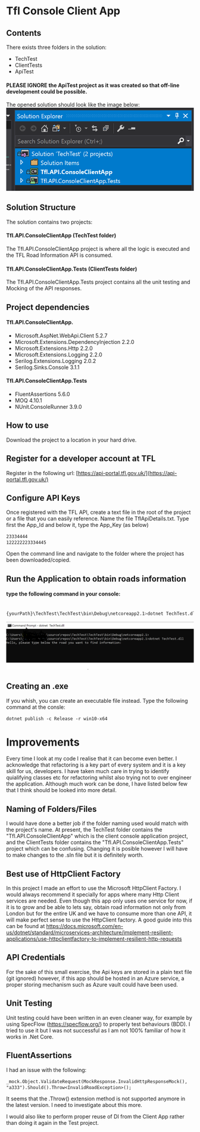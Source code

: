 
#  Tfl Console Client App

##  Contents
There exists three folders in the solution:
* TechTest 
* ClientTests
* ApiTest

#### PLEASE IGNORE the ApiTest project as it was created so that off-line development could be possible.

The opened solution should look like the image below:
![Solution structure](https://github.com/JhonBv/Tfl.Api.ConsoleClientApp/blob/master/TechTest/TflSolutionCapture.PNG)

## Solution Structure
The solution contains two projects:
#### Tfl.API.ConsoleClientApp (TechTest folder)
The Tfl.API.ConsoleClientApp project is where all the logic is executed and the TFL Road Information API is consumed.
#### Tfl.API.ConsoleClientApp.Tests (ClientTests folder)
The Tfl.API.ConsoleClientApp.Tests project contains all the unit testing and Mocking of the API responses.
## Project dependencies

#### Tfl.API.ConsoleClientApp.
* Microsoft.AspNet.WebApi.Client 5.2.7
* Microsoft.Extensions.DependencyInjection 2.2.0
* Microsoft.Extensions.Http 2.2.0
* Microsoft.Extensions.Logging 2.2.0
* Serilog.Extensions.Logging 2.0.2
* Serilog.Sinks.Console 3.1.1

#### Tfl.API.ConsoleClientApp.Tests
* FluentAssertions 5.6.0
* MOQ 4.10.1
* NUnit.ConsoleRunner 3.9.0
## How to use

Download the project to a location in your hard drive.
## Register for a developer account at TFL
Register in the following  url:  [https://api-portal.tfl.gov.uk/](https://api-portal.tfl.gov.uk/)

## Configure API Keys
Once registered with the TFL API, create a text file in the root of the project or a file that you can easily reference. Name the file TflApiDetails.txt. Type first the App_Id and below it, type the App_Key (as below)
```
23334444
122222223334445
```

Open the command line and navigate to the folder where the project has been downloaded/copied.

## Run the Application to obtain roads information

#### type the following command in your console:

```bash

{yourPath}\TechTest\TechTest\bin\Debug\netcoreapp2.1>dotnet TechTest.dll

```

![MS Console](https://github.com/JhonBv/Tfl.Api.ConsoleClientApp/blob/master/TechTest/ConsoleCapture.PNG)

## Creating an .exe

If you whish, you can create an executable file instead. Type the following command at the consle:

```
dotnet publish -c Release -r win10-x64
```

# Improvements
Every time I look at my code I realise that it can become even better. I acknowledge that refactoring is a key part of every system and it is a key skill for us, developers. I have taken much care in trying to identify quialifying classes etc for refactoring whilst also trying not to over engineer the application. Although much work can be done, I have listed below few that I think should be looked into more detail.
## Naming of Folders/Files
I would have done a better job if the folder naming used would match with the project's name. At present, the TechTest folder contains the "Tfl.API.ConsoleClientApp" which is the client console application project, and the ClientTests folder contains the "Tfl.API.ConsoleClientApp.Tests" project which can be confusing. Changing it is posible however I will have to make changes to the .sln file but it is definitely worth.

## Best use of HttpClient Factory

In this project I made an effort to use the Microsoft HttpClient Factory. I would always recommend it specially for apps where many Http Client services are needed. Even though this app only uses one service for now, if it is to grow and be able to lets say, obtain road information not only from London but for the entire UK and we have to consume more than one API, it will make perfect sense to use the HttpClient factory. A good guide into this can be found at https://docs.microsoft.com/en-us/dotnet/standard/microservices-architecture/implement-resilient-applications/use-httpclientfactory-to-implement-resilient-http-requests

## API Credentials

For the sake of this small exercise, the Api keys are stored in a plain text file (git ignored) however, if this app should be hosted in an Azure service, a proper storing mechanism such as Azure vault could have been used.

## Unit Testing
Unit testing could have been written in an even cleaner way, for example by using SpecFlow (https://specflow.org/) to properly test behaviours (BDD). I tried to use it but I was not successful as I am not 100% familiar of how it works in .Net Core.

## FluentAssertions

I had an issue with the following:
```
_mock.Object.ValidateRequest(MockResponse.InvalidHttpResponseMock(), "a333").Should().Throw<InvalidRoadException>();
```
It seems that the .Throw<Exception>() extension method is not supported anymore in the latest version. I need to investigate about this more.

I would also like to perform proper reuse of DI from the Client App rather than doing it again in the Test project.
